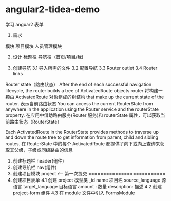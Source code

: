 # angular2-tidea-demo
学习 anguar2 表单

1. 需求

模块
项目模块
人员管理模块

2. 设计
标题栏
导航栏（首页/项目/我)

3. 创建导航
3.1 导入所需的文件
3.2 配置导航
3.3 Router outlet
3.4 Router links

Router state（路由状态）
After the end of each successful navigation lifecycle, 
the router builds a tree of ActivatedRoute objects 
router 将构建一颗由 ActivatedRoute 对象组成的树结构
that make up the current state of the router.
表示当前路由状态 
You can access the current RouterState from anywhere in the application 
using the Router service and the routerState property.
在应用中借助路由服务(Router 服务)和 routerState 属性，可以获取当前路由状态（RouterState）

Each ActivatedRoute in the RouterState provides methods 
to traverse up and down the route tree to get information from parent, 
child and sibling routes.
在 RouterState 中的每个 ActivatedRoute 都提供了向下或向上查询来获取其父级，子级或同级路由的信息

1. 创建标题栏 header(组件) 
2. 创建导航栏 nav(组件)
3. 创建项目模块 project <-- 第一次提交
==========================
4. 创建项目表单
4.1 创建 project 模型类
    _id
    name 项目名
    source_language 源语言
    target_language 目标语言
    amount : 数量
    description: 描述
4.2 创建 project-form 组件
4.3 在 module 文件中引入 FormsModule
